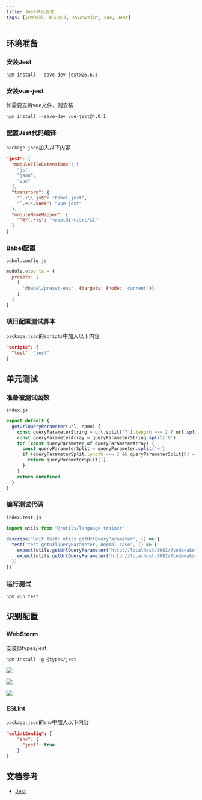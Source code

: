 ```yaml
---
title: Jest单元测试
tags: [软件测试, 单元测试, JavaScript, Vue, Jest]
---
```


## 环境准备

### 安装Jest

```shell
npm install --save-dev jest@26.6.3
```

### 安装vue-jest

如需要支持vue文件，则安装

```shell
npm install --save-dev vue-jest@4.0.1
```

### 配置Jest代码编译

`package.json`加入以下内容

```json
"jest": {  
  "moduleFileExtensions": [  
    "js",  
    "json",  
    "vue"  
  ],  
  "transform": {  
    "^.+\\.js$": "babel-jest",  
    "^.+\\.vue$": "vue-jest"  
  },  
  "moduleNameMapper": {  
    "^@/(.*)$": "<rootDir>/src/$1"  
  }  
}
```

### Babel配置

`babel.config.js`

```js
module.exports = {  
  presets: [  
    [
      '@babel/preset-env', {targets: {node: 'current'}}  
    ]  
  ]  
}
```

### 项目配置测试脚本

`package.json`的`scripts`中加入以下内容

```json
"scripts": {  
  "test": "jest"  
}
```

## 单元测试

### 准备被测试函数

`index.js`

```js
export default {  
  getUrlQueryParameter(url, name) {  
    const queryParameterString = url.split('?').length === 2 ? url.split('?')[1].split('#')[0] : ''  
    const queryParameterArray = queryParameterString.split('&')  
    for (const queryParameter of queryParameterArray) {  
      const queryParameterSplit = queryParameter.split('=')  
      if (queryParameterSplit.length === 2 && queryParameterSplit[0] === name) {  
        return queryParameterSplit[1]  
      }  
    }  
    return undefined  
  }  
}
```

### 编写测试代码

`index.test.js`

```js
import utils from "@/utils/language-trainer"  
  
describe('Unit Test: utils.getUrlQueryParameter', () => {  
  test('test getUrlQueryParameter, normal case', () => {  
    expect(utils.getUrlQueryParameter('http://localhost:8081/?code=a&state=b#/', 'code')).toBe('a')  
    expect(utils.getUrlQueryParameter('http://localhost:8081/?code=a&state=b#/', 'state')).toBe('b')  
  })  
})
```

### 运行测试

```shell
npm run test
```

## 识别配置

### WebStorm

安装@types/jest

```shell
npm install -g @types/jest
```

![](https://oliver-blog.oss-cn-shenzhen.aliyuncs.com/20221115223739.png)

![](https://oliver-blog.oss-cn-shenzhen.aliyuncs.com/20221115223910.png)

![](https://oliver-blog.oss-cn-shenzhen.aliyuncs.com/20221115223945.png)

### ESLint

`package.json`的`env`中加入以下内容

```json
"eslintConfig": {
    "env": {   
      "jest": true  
    }
}
```

## 文档参考

* [Jest](https://jestjs.io/docs/26.x/getting-started)